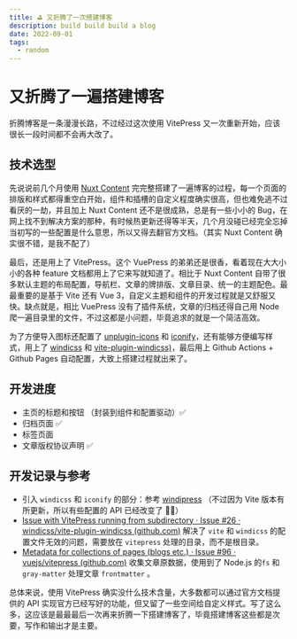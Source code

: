 ```yaml
---
title: ⛳️ 又折腾了一次搭建博客
description: build build build a blog
date: 2022-09-01
tags:
  - random
---
```


# 又折腾了一遍搭建博客

折腾博客是一条漫漫长路，不过经过这次使用 VitePress 又一次重新开始，应该很长一段时间都不会再大改了。

## 技术选型

先说说前几个月使用 [Nuxt Content](https://content.nuxtjs.org/) 完完整搭建了一遍博客的过程，每一个页面的排版和样式都得重空白开始，组件和插槽的自定义程度确实很高，但也难免逃不过看厌的一劫，并且加上 Nuxt Content 还不是很成熟，总是有一些小小的 Bug，在网上找不到解决方案的那种，有时候热更新还得等半天，几个月没碰已经完全忘掉当初写的一些配置是什么意思，所以又得去翻官方文档。（其实 Nuxt Content 确实很不错，是我不配了）

最后，还是用上了 VitePress。这个 VuePress 的弟弟还是很香，看着现在大大小小的各种 feature 文档都用上了它来写就知道了。相比于 Nuxt Content 自带了很多默认主题的布局配置，导航栏、文章的牌排版、文章目录、统一的主题配色。最最重要的是基于 Vite 还有 Vue 3，自定义主题和组件的开发过程就是又舒服又快。缺点就是，相比 VuePress 没有了插件系统，文章的归档还得自己用 Node 爬一遍目录里的文件，不过这都是小问题，毕竟追求的就是一个简洁高效。

为了方便导入图标还配置了 [unplugin-icons](https://github.com/antfu/unplugin-icons) 和 [iconify](https://iconify.design/)，还有能够方便编写样式，用上了 [windicss](https://cn.windicss.org/features/) 和 [vite-plugin-windicss)](https://github.com/windicss/vite-plugin-windicss)，最后用上 Github Actions + Github Pages 自动配置，大致上搭建过程就出来了。

## 开发进度

- 主页的标题和按钮 （封装到组件和配置驱动）✅
- 归档页面 ✅
- 标签页面
- 文章版权协议声明 ✅

## 开发记录与参考

- 引入 `windicss` 和 `iconify` 的部分：参考 [windipress](https://github.com/seonglae/windipress) （不过因为 Vite 版本有所更新，所以有些配置的 API 已经改变了 🤦‍♂️）
- [Issue with VitePress running from subdirectory · Issue #26 · windicss/vite-plugin-windicss (github.com)](https://github.com/windicss/vite-plugin-windicss/issues/26) 解决了 `vite` 和 `windicss` 的配置文件无效的问题，需要放在 `vitepress` 处理的目录，而不是根目录。
- [Metadata for collections of pages (blogs etc.) · Issue #96 · vuejs/vitepress (github.com)](https://github.com/vuejs/vitepress/issues/96) 收集文章原数据，使用到了 Node.js 的`fs` 和 `gray-matter` 处理文章 `frontmatter` 。

总体来说，使用 VitePress 确实没什么技术含量，大多数都可以通过官方文档提供的 API 实现官方已经写好的功能，但又留了一些空间给自定义样式。写了这么多，这应该是最最最后一次再来折腾一下搭建博客了，毕竟搭建博客这些都是次要，写作和输出才是主要。
